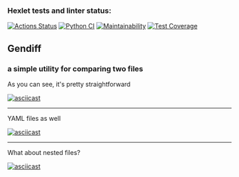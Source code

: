 ### Hexlet tests and linter status:
[![Actions Status](https://github.com/sgmdlt/python-project-lvl2/workflows/hexlet-check/badge.svg)](https://github.com/sgmdlt/python-project-lvl2/actions)
[![Python CI](https://github.com/sgmdlt/python-project-lvl2/actions/workflows/python_ci.yml/badge.svg?event=push)](https://github.com/sgmdlt/python-project-lvl2/actions/workflows/python_ci.yml)
[![Maintainability](https://api.codeclimate.com/v1/badges/af8221f6a553ed177b75/maintainability)](https://codeclimate.com/github/sgmdlt/python-project-lvl2/maintainability)
[![Test Coverage](https://api.codeclimate.com/v1/badges/af8221f6a553ed177b75/test_coverage)](https://codeclimate.com/github/sgmdlt/python-project-lvl2/test_coverage)

## Gendiff

### a simple utility for comparing two files


As you can see, it's pretty straightforward

[![asciicast](https://asciinema.org/a/6PxthfHSbvWfjUpNu8DbVB2sS.svg)](https://asciinema.org/a/6PxthfHSbvWfjUpNu8DbVB2sS)

---
YAML files as well

[![asciicast](https://asciinema.org/a/0ERCriSgbfXuBD0AQwEp4xoj5.svg)](https://asciinema.org/a/0ERCriSgbfXuBD0AQwEp4xoj5)

---
What about nested files?

[![asciicast](https://asciinema.org/a/Yl5lbYWFGVcUS6JSQovNRX4nL.svg)](https://asciinema.org/a/Yl5lbYWFGVcUS6JSQovNRX4nL)